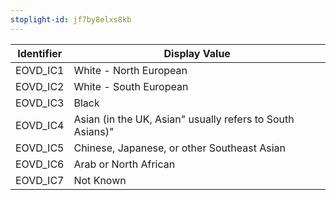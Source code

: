 ```yaml
---
stoplight-id: jf7by8elxs8kb
---
```


Identifier  |  Display Value
------------|-----------------------------------------------------------
EOVD_IC1    |  White - North European
EOVD_IC2    |  White - South European
EOVD_IC3    |  Black
EOVD_IC4    |  Asian (in the UK, Asian" usually refers to South Asians)"
EOVD_IC5    |  Chinese, Japanese, or other Southeast Asian
EOVD_IC6    |  Arab or North African
EOVD_IC7    |  Not Known